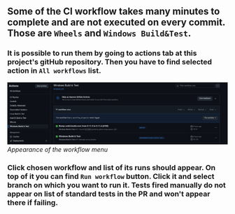 ## Some of the CI workflow takes many minutes to complete and are not executed on every commit. Those are `Wheels` and `Windows Build&Test`.

### It is possible to run them by going to actions tab at this project's gitHub repository. Then you have to find selected action in `All workflows` list.

![image](resources/panel_screenshot.png "Appearance of workflow menu")
*Appearance of the workflow menu*

### Click chosen workflow and list of its runs should appear. On top of it you can find `Run workflow` button. Click it and select branch on which you want to run it. Tests fired manually do not appear on list of standard tests in the PR and won't appear there if failing.